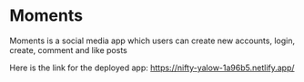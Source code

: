 # Moments

Moments is a social media app which users can create new accounts, login, create, comment and like posts  

Here is the link for the deployed app:  https://nifty-yalow-1a96b5.netlify.app/
